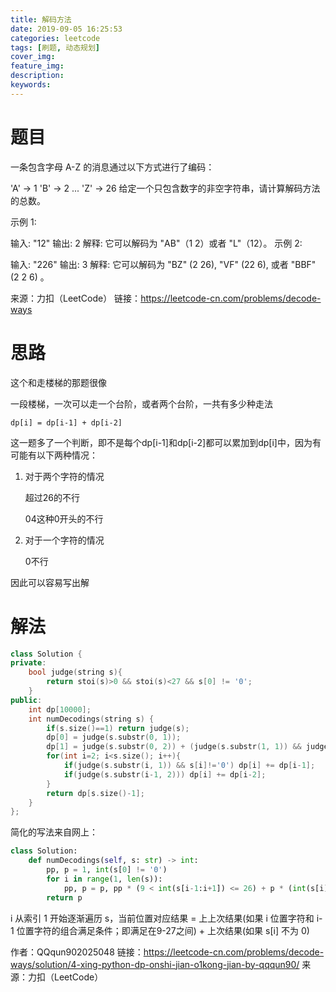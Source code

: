 ```yaml
---
title: 解码方法
date: 2019-09-05 16:25:53
categories: leetcode
tags: [刷题, 动态规划]
cover_img:
feature_img:
description:
keywords:
---
```


# 题目

一条包含字母 A-Z 的消息通过以下方式进行了编码：

'A' -> 1
'B' -> 2
...
'Z' -> 26
给定一个只包含数字的非空字符串，请计算解码方法的总数。

示例 1:

输入: "12"
输出: 2
解释: 它可以解码为 "AB"（1 2）或者 "L"（12）。
示例 2:

输入: "226"
输出: 3
解释: 它可以解码为 "BZ" (2 26), "VF" (22 6), 或者 "BBF" (2 2 6) 。

来源：力扣（LeetCode）
链接：https://leetcode-cn.com/problems/decode-ways

# 思路

这个和走楼梯的那题很像

一段楼梯，一次可以走一个台阶，或者两个台阶，一共有多少种走法

```
dp[i] = dp[i-1] + dp[i-2]
```

这一题多了一个判断，即不是每个dp[i-1]和dp[i-2]都可以累加到dp[i]中，因为有可能有以下两种情况：

1. 对于两个字符的情况

   超过26的不行

   04这种0开头的不行

2. 对于一个字符的情况

   0不行

因此可以容易写出解



# 解法

``` c++
class Solution {
private:
    bool judge(string s){
        return stoi(s)>0 && stoi(s)<27 && s[0] != '0';
    }
public:
    int dp[10000];
    int numDecodings(string s) {
        if(s.size()==1) return judge(s);
        dp[0] = judge(s.substr(0, 1));
        dp[1] = judge(s.substr(0, 2)) + (judge(s.substr(1, 1)) && judge(s.substr(0, 1)));
        for(int i=2; i<s.size(); i++){
            if(judge(s.substr(i, 1)) && s[i]!='0') dp[i] += dp[i-1];
            if(judge(s.substr(i-1, 2))) dp[i] += dp[i-2];
        }
        return dp[s.size()-1];
    }
};
```



简化的写法来自网上：

``` python
class Solution:
    def numDecodings(self, s: str) -> int:
        pp, p = 1, int(s[0] != '0')
        for i in range(1, len(s)):
            pp, p = p, pp * (9 < int(s[i-1:i+1]) <= 26) + p * (int(s[i]) > 0)
        return p
```


i 从索引 1 开始逐渐遍历 s，当前位置对应结果 = 上上次结果(如果 i 位置字符和 i-1 位置字符的组合满足条件；即满足在9-27之间) + 上次结果(如果 s[i] 不为 0)

作者：QQqun902025048
链接：https://leetcode-cn.com/problems/decode-ways/solution/4-xing-python-dp-onshi-jian-o1kong-jian-by-qqqun90/
来源：力扣（LeetCode）






